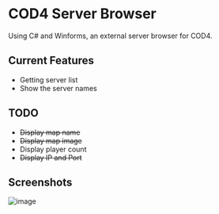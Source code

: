 # COD4 Server Browser

Using C# and Winforms, an external server browser for COD4.

## Current Features
* Getting server list
* Show the server names

## TODO
* ~~Display map name~~
* ~~Display map image~~
* Display player count
* ~~Display IP and Port~~

## Screenshots

![image](https://github.com/SShattered/COD4-Server-Browser/assets/4478457/4d05651e-10c8-405d-8b9b-fde8637aaeaa)
